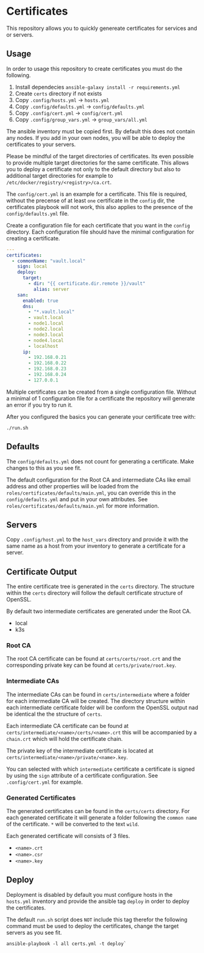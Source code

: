 # Certificates

This repository allows you to quickly genereate certificates for services and or servers.

## Usage

In order to usage this repository to create certificates you must do the following.

1. Install dependecies `ansible-galaxy install -r requirements.yml`
2. Create `certs` directory if not exists
3. Copy `.config/hosts.yml` -> `hosts.yml`
4. Copy `.config/defaults.yml` -> `config/defaults.yml`
5. Copy `.config/cert.yml` -> `config/cert.yml`
6. Copy `.config/group_vars.yml` -> `group_vars/all.yml`

The ansible inventory must be copied first.
By default this does not contain any nodes.
If you add in your own nodes, you will be able to deploy the certificates to your servers.

Please be mindful of the target directories of certificates.
Its even possible to provide multiple target directories for the same certificate.
This allows you to deploy a certificate not only to the default directory but also to additional
target directories for example to `/etc/docker/registry/<registry>/ca.crt`.

The `config/cert.yml` is an example for a certificate.
This file is required, without the precense of at least `one` certificate in the `config` dir,
the certificates playbook will not work, this also applies to the presence of the `config/defaults.yml` file.

Create a configuration file for each certificate that you want in the `config` directory.
Each configuration file should have the minimal configuration for creating a certificate.

```yaml
---
certificates:
  - commonName: "vault.local"
    sign: local
    deploy:
      target:
        - dir: "{{ certificate.dir.remote }}/vault"
          alias: server
    san:
      enabled: true
      dns:
        - "*.vault.local"
        - vault.local
        - node1.local
        - node2.local
        - node3.local
        - node4.local
        - localhost
      ip:
        - 192.168.0.21
        - 192.168.0.22
        - 192.168.0.23
        - 192.168.0.24
        - 127.0.0.1
```

Multiple certificates can be created from a single configuration file.
Without a minimal of 1 configuration file for a certificate the repository will generate an error if you try to run it.

After you configured the basics you can generate your certificate tree with:

```shell
./run.sh
```

## Defaults

The `config/defaults.yml` does not count for generating a certificate.
Make changes to this as you see fit.

The default configuration for the Root CA and intermediate CAs like email address and other properties
will be loaded from the `roles/certificates/defaults/main.yml`, you can override this in the `config/defaults.yml`
and put in your own attributes. See `roles/certificates/defaults/main.yml` for more information.

## Servers

Copy `.config/host.yml` to the `host_vars` directory and provide it with the same name
as a host from your inventory to generate a certificate for a server.

## Certificate Output

The entire certificate tree is generated in the `certs` directory.
The structure within the `certs` directory will follow the default certificate structure
of OpenSSL.

By default two intermediate certificates are generated under the Root CA.

- local
- k3s

### Root CA

The root CA certificate can be found at `certs/certs/root.crt` and the corresponding private
key can be found at `certs/private/root.key`.

### Intermediate CAs

The intermediate CAs can be found in `certs/intermediate` where a folder for each intermediate CA
will be created. The directory structure within each intermediate certificate folder will
be conform the OpenSSL output nad be identical the the structure of `certs`.

Each intermediate CA certificate can be found at `certs/intermediate/<name>/certs/<name>.crt`
this will be accompanied by a `chain.crt` which will hold the certificate chain.

The private key of the intermediate certificate is located at `certs/intermediate/<name>/private/<name>.key`.

You can selected with which `intermediate` certificate a certificate is signed by using the `sign` attribute
of a certificate configuration. See `.config/cert.yml` for example.

### Generated Certificates

The generated certificates can
be found in the `certs/certs` directory. For each generated certificate it will generate a folder
following the `common name` of the certificate. `*` will be converted to the text `wild`.

Each generated certificate will consists of 3 files.

- `<name>.crt`
- `<name>.csr`
- `<name>.key`

## Deploy

Deployment is disabled by default you must configure hosts in the `hosts.yml` inventory and provide
the ansible tag `deploy` in order to deploy the certificates.

The default `run.sh` script does `NOT` include this tag therefor the following command must be used to
deploy the certificates, change the target servers as  you see fit.

```shell
ansible-playbook -l all certs.yml -t deploy`
```
